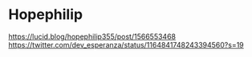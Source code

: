 # Hopephilip

https://lucid.blog/hopephilip355/post/1566553468
https://twitter.com/dev_esperanza/status/1164841748243394560?s=19
